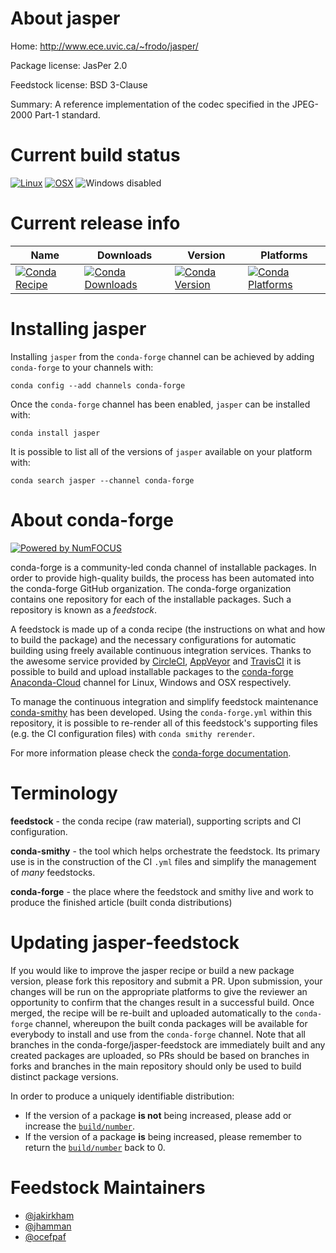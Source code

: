 <!--
# -*- mode: jinja -*-
-->

About jasper
============

Home: http://www.ece.uvic.ca/~frodo/jasper/

Package license: JasPer 2.0

Feedstock license: BSD 3-Clause

Summary: A reference implementation of the codec specified in the JPEG-2000 Part-1 standard.



Current build status
====================

[![Linux](https://img.shields.io/circleci/project/github/conda-forge/jasper-feedstock/master.svg?label=Linux)](https://circleci.com/gh/conda-forge/jasper-feedstock)
[![OSX](https://img.shields.io/travis/conda-forge/jasper-feedstock/master.svg?label=macOS)](https://travis-ci.org/conda-forge/jasper-feedstock)
![Windows disabled](https://img.shields.io/badge/Windows-disabled-lightgrey.svg)

Current release info
====================

| Name | Downloads | Version | Platforms |
| --- | --- | --- | --- |
| [![Conda Recipe](https://img.shields.io/badge/recipe-jasper-green.svg)](https://anaconda.org/conda-forge/jasper) | [![Conda Downloads](https://img.shields.io/conda/dn/conda-forge/jasper.svg)](https://anaconda.org/conda-forge/jasper) | [![Conda Version](https://img.shields.io/conda/vn/conda-forge/jasper.svg)](https://anaconda.org/conda-forge/jasper) | [![Conda Platforms](https://img.shields.io/conda/pn/conda-forge/jasper.svg)](https://anaconda.org/conda-forge/jasper) |

Installing jasper
=================

Installing `jasper` from the `conda-forge` channel can be achieved by adding `conda-forge` to your channels with:

```
conda config --add channels conda-forge
```

Once the `conda-forge` channel has been enabled, `jasper` can be installed with:

```
conda install jasper
```

It is possible to list all of the versions of `jasper` available on your platform with:

```
conda search jasper --channel conda-forge
```


About conda-forge
=================

[![Powered by NumFOCUS](https://img.shields.io/badge/powered%20by-NumFOCUS-orange.svg?style=flat&colorA=E1523D&colorB=007D8A)](http://numfocus.org)

conda-forge is a community-led conda channel of installable packages.
In order to provide high-quality builds, the process has been automated into the
conda-forge GitHub organization. The conda-forge organization contains one repository
for each of the installable packages. Such a repository is known as a *feedstock*.

A feedstock is made up of a conda recipe (the instructions on what and how to build
the package) and the necessary configurations for automatic building using freely
available continuous integration services. Thanks to the awesome service provided by
[CircleCI](https://circleci.com/), [AppVeyor](https://www.appveyor.com/)
and [TravisCI](https://travis-ci.org/) it is possible to build and upload installable
packages to the [conda-forge](https://anaconda.org/conda-forge)
[Anaconda-Cloud](https://anaconda.org/) channel for Linux, Windows and OSX respectively.

To manage the continuous integration and simplify feedstock maintenance
[conda-smithy](https://github.com/conda-forge/conda-smithy) has been developed.
Using the ``conda-forge.yml`` within this repository, it is possible to re-render all of
this feedstock's supporting files (e.g. the CI configuration files) with ``conda smithy rerender``.

For more information please check the [conda-forge documentation](https://conda-forge.org/docs/).

Terminology
===========

**feedstock** - the conda recipe (raw material), supporting scripts and CI configuration.

**conda-smithy** - the tool which helps orchestrate the feedstock.
                   Its primary use is in the construction of the CI ``.yml`` files
                   and simplify the management of *many* feedstocks.

**conda-forge** - the place where the feedstock and smithy live and work to
                  produce the finished article (built conda distributions)


Updating jasper-feedstock
=========================

If you would like to improve the jasper recipe or build a new
package version, please fork this repository and submit a PR. Upon submission,
your changes will be run on the appropriate platforms to give the reviewer an
opportunity to confirm that the changes result in a successful build. Once
merged, the recipe will be re-built and uploaded automatically to the
`conda-forge` channel, whereupon the built conda packages will be available for
everybody to install and use from the `conda-forge` channel.
Note that all branches in the conda-forge/jasper-feedstock are
immediately built and any created packages are uploaded, so PRs should be based
on branches in forks and branches in the main repository should only be used to
build distinct package versions.

In order to produce a uniquely identifiable distribution:
 * If the version of a package **is not** being increased, please add or increase
   the [``build/number``](https://conda.io/docs/user-guide/tasks/build-packages/define-metadata.html#build-number-and-string).
 * If the version of a package **is** being increased, please remember to return
   the [``build/number``](https://conda.io/docs/user-guide/tasks/build-packages/define-metadata.html#build-number-and-string)
   back to 0.

Feedstock Maintainers
=====================

* [@jakirkham](https://github.com/jakirkham/)
* [@jhamman](https://github.com/jhamman/)
* [@ocefpaf](https://github.com/ocefpaf/)

